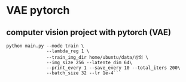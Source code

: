 # VAE pytorch
## computer vision project with pytorch (VAE)
```
python main.py --mode train \
               --lambda_reg 1 \
               --train_img_dir home/ubuntu/data/상의 \
               --img_size 256 --latente_dim 64\
               --print_every 1 --save_every 10 --total_iters 200\
               --batch_size 32 --lr 1e-4```
 
